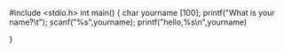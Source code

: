 #include <stdio.h>
int main()
{
char yourname [100];
printf("What is your name?\t");
scanf("%s",yourname);
printf("hello,%s\n",yourname)

}


